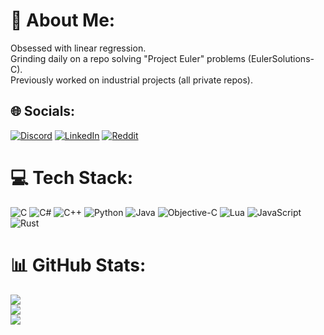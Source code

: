 # 💫 About Me:
Obsessed with linear regression.<br>Grinding daily on a repo solving "Project Euler" problems (EulerSolutions-C).<br>Previously worked on industrial projects (all private repos).


## 🌐 Socials:
[![Discord](https://img.shields.io/badge/Discord-%237289DA.svg?logo=discord&logoColor=white)](https://discord.gg/pouee) [![LinkedIn](https://img.shields.io/badge/LinkedIn-%230077B5.svg?logo=linkedin&logoColor=white)](https://linkedin.com/in/pouya-boroujerdian) [![Reddit](https://img.shields.io/badge/Reddit-%23FF4500.svg?logo=Reddit&logoColor=white)](https://reddit.com/user/Any-Butterscotch-225) 

# 💻 Tech Stack:
![C](https://img.shields.io/badge/c-%2300599C.svg?style=for-the-badge&logo=c&logoColor=white) ![C#](https://img.shields.io/badge/c%23-%23239120.svg?style=for-the-badge&logo=csharp&logoColor=white) ![C++](https://img.shields.io/badge/c++-%2300599C.svg?style=for-the-badge&logo=c%2B%2B&logoColor=white) ![Python](https://img.shields.io/badge/python-3670A0?style=for-the-badge&logo=python&logoColor=ffdd54) ![Java](https://img.shields.io/badge/java-%23ED8B00.svg?style=for-the-badge&logo=openjdk&logoColor=white) ![Objective-C](https://img.shields.io/badge/OBJECTIVE--C-%233A95E3.svg?style=for-the-badge&logo=apple&logoColor=white) ![Lua](https://img.shields.io/badge/lua-%232C2D72.svg?style=for-the-badge&logo=lua&logoColor=white) ![JavaScript](https://img.shields.io/badge/javascript-%23323330.svg?style=for-the-badge&logo=javascript&logoColor=%23F7DF1E) ![Rust](https://img.shields.io/badge/rust-%23000000.svg?style=for-the-badge&logo=rust&logoColor=white)
# 📊 GitHub Stats:
![](https://github-readme-stats.vercel.app/api?username=pouyabrn&theme=transparent&hide_border=true&include_all_commits=false&count_private=true)<br/>
![](https://nirzak-streak-stats.vercel.app/?user=pouyabrn&theme=transparent&hide_border=true)<br/>
![](https://github-readme-stats.vercel.app/api/top-langs/?username=pouyabrn&theme=transparent&hide_border=true&include_all_commits=false&count_private=true&layout=compact)

<!-- Proudly created with GPRM ( https://gprm.itsvg.in ) -->
